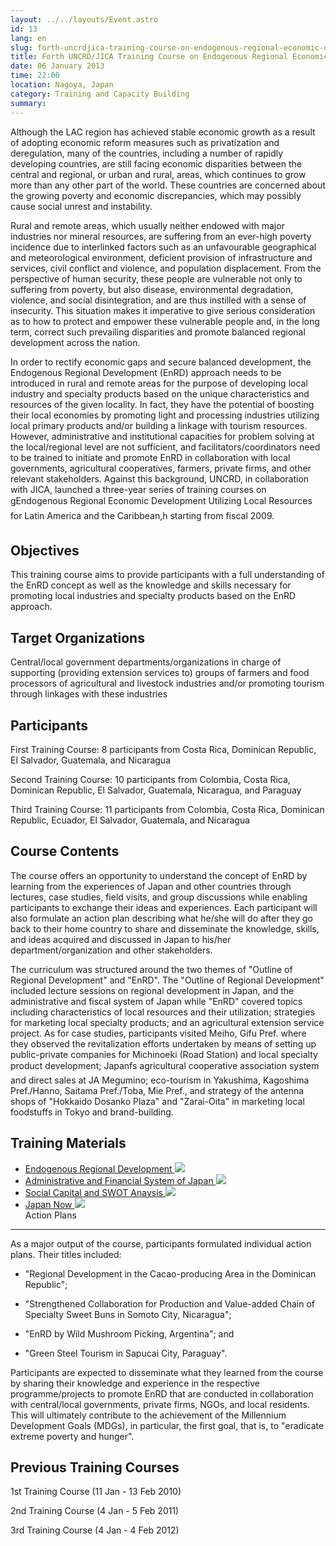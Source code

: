 ```yaml
---
layout: ../../layouts/Event.astro
id: 13
lang: en
slug: forth-uncrdjica-training-course-on-endogenous-regional-economic-development-utilizing-local-resources--3d54
title: Forth UNCRD/JICA Training Course on Endogenous Regional Economic Development Utilizing Local Resources for Latin America and the Caribbean (A) 
date: 06 January 2013
time: 22:00
location: Nagoya, Japan 
category: Training and Capacity Building
summary: 
---
```

Although the LAC region has achieved stable economic growth as a result of adopting economic reform measures such as privatization and deregulation, many of the countries, including a number of rapidly developing countries, are still facing economic disparities between the central and regional, or urban and rural, areas, which continues to grow more than any other part of the world. These countries are concerned about the growing poverty and economic discrepancies, which may possibly cause social unrest and instability.  
   
Rural and remote areas, which usually neither endowed with major industries nor mineral resources, are suffering from an ever-high poverty incidence due to interlinked factors such as an unfavourable geographical and meteorological environment, deficient provision of infrastructure and services, civil conflict and violence, and population displacement. From the perspective of human security, these people are vulnerable not only to suffering from poverty, but also disease, environmental degradation, violence, and social disintegration, and are thus instilled with a sense of insecurity. This situation makes it imperative to give serious consideration as to how to protect and empower these vulnerable people and, in the long term, correct such prevailing disparities and promote balanced regional development across the nation.  
   
In order to rectify economic gaps and secure balanced development, the Endogenous Regional Development (EnRD) approach needs to be introduced in rural and remote areas for the purpose of developing local industry and specialty products based on the unique characteristics and resources of the given locality. In fact, they have the potential of boosting their local economies by promoting light and processing industries utilizing local primary products and/or building a linkage with tourism resources. However, administrative and institutional capacities for problem solving at the local/regional level are not sufficient, and facilitators/coordinators need to be trained to initiate and promote EnRD in collaboration with local governments, agricultural cooperatives, farmers, private firms, and other relevant stakeholders. Against this background, UNCRD, in collaboration with JICA, launched a three-year series of training courses on gEndogenous Regional Economic Development Utilizing Local Resources for Latin America and the Caribbean,h starting from fiscal 2009.  
Objectives
----------

This training course aims to provide participants with a full understanding of the EnRD concept as well as the knowledge and skills necessary for promoting local industries and specialty products based on the EnRD approach.  
Target Organizations
--------------------

Central/local government departments/organizations in charge of supporting (providing extension services to) groups of farmers and food processors of agricultural and livestock industries and/or promoting tourism through linkages with these industries  
Participants
------------

First Training Course: 8 participants from Costa Rica, Dominican Republic, El Salvador, Guatemala, and Nicaragua  
Second Training Course: 10 participants from Colombia, Costa Rica, Dominican Republic, El Salvador, Guatemala, Nicaragua, and Paraguay  
Third Training Course: 11 participants from Colombia, Costa Rica, Dominican Republic, Ecuador, El Salvador, Guatemala, and Nicaragua  
Course Contents
---------------

The course offers an opportunity to understand the concept of EnRD by learning from the experiences of Japan and other countries through lectures, case studies, field visits, and group discussions while enabling participants to exchange their ideas and experiences. Each participant will also formulate an action plan describing what he/she will do after they go back to their home country to share and disseminate the knowledge, skills, and ideas acquired and discussed in Japan to his/her department/organization and other stakeholders.  
   
The curriculum was structured around the two themes of "Outline of Regional Development" and "EnRD". The "Outline of Regional Development" included lecture sessions on regional development in Japan, and the administrative and fiscal system of Japan while "EnRD" covered topics including characteristics of local resources and their utilization; strategies for marketing local specialty products; and an agricultural extension service project. As for case studies, participants visited Meiho, Gifu Pref. where they observed the revitalization efforts undertaken by means of setting up public-private companies for Michinoeki (Road Station) and local specialty product development; Japanfs agricultural cooperative association system and direct sales at JA Megumino; eco-tourism in Yakushima, Kagoshima Pref./Hanno, Saitama Pref./Toba, Mie Pref., and strategy of the antenna shops of "Hokkaido Dosanko Plaza" and "Zarai-Oita" in marketing local foodstuffs in Tokyo and brand-building.  
Training Materials
------------------

-  [Endogenous Regional Development ![](content/documents/102pdf_small.gif)](content/documents/447Third%20EnRD%20Training%20for%20LAC%20-%20EnRD.pdf)    
-  [Administrative and Financial System of Japan ![](content/documents/102pdf_small.gif)](content/documents/448Third%20EnRD%20Training%20for%20LAC%20-%20Administrative%20and%20Financial%20System%20of%20Japan.pdf)    
-  [Social Capital and SWOT Anaysis ![](content/documents/102pdf_small.gif)](content/documents/450Third%20EnRD%20Training%20for%20LAC%20-%20Social%20Capital%20and%20SWOT%20Anaysis.pdf)    
-  [Japan Now ![](content/documents/102pdf_small.gif)](content/documents/449Third%20EnRD%20Training%20for%20LAC%20-%20Japan%20Now.pdf)    
Action Plans
------------

As a major output of the course, participants formulated individual action plans. Their titles included:   
   
- "Regional Development in the Cacao-producing Area in the Dominican Republic";   
- "Strengthened Collaboration for Production and Value-added Chain of Specialty Sweet Buns in Somoto City, Nicaragua";   
- "EnRD by Wild Mushroom Picking, Argentina"; and   
- "Green Steel Tourism in Sapucai City, Paraguay".   
   
Participants are expected to disseminate what they learned from the course by sharing their knowledge and experience in the respective programme/projects to promote EnRD that are conducted in collaboration with central/local governments, private firms, NGOs, and local residents. This will ultimately contribute to the achievement of the Millennium Development Goals (MDGs), in particular, the first goal, that is, to "eradicate extreme poverty and hunger".  
   
Previous Training Courses
-------------------------

1st Training Course (11 Jan - 13 Feb 2010)  
2nd Training Course (4 Jan - 5 Feb 2011)  
3rd Training Course (4 Jan - 4 Feb 2012)  

